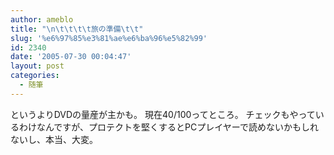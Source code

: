 ```yaml
---
author: ameblo
title: "\n\t\t\t\t旅の準備\t\t"
slug: '%e6%97%85%e3%81%ae%e6%ba%96%e5%82%99'
id: 2340
date: '2005-07-30 00:04:47'
layout: post
categories:
  - 随筆
---
```


というよりDVDの量産が主かも。 現在40/100ってところ。 チェックもやっているわけなんですが、プロテクトを堅くするとPCプレイヤーで読めないかもしれないし、本当、大変。